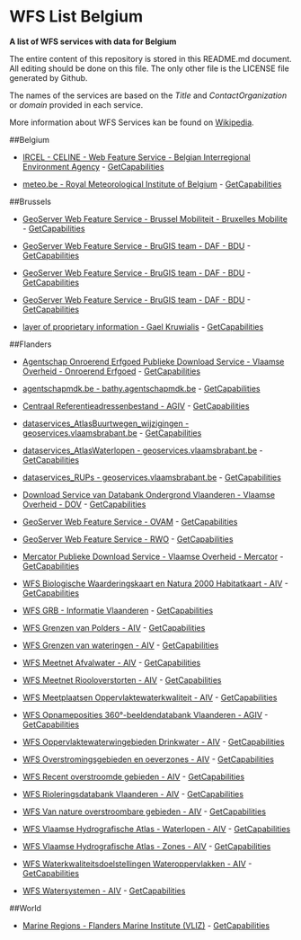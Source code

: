 # WFS List Belgium
**A list of WFS services with data for Belgium**

The entire content of this repository is stored in this README.md document. All editing should be done on this file. The only other file is the LICENSE file generated by Github.

The names of the services are based on the *Title* and *ContactOrganization* or *domain* provided in each service.

More information about WFS Services kan be found on [Wikipedia](https://en.wikipedia.org/wiki/Web_Feature_Service).



##Belgium

* [IRCEL - CELINE - Web Feature Service - Belgian Interregional Environment Agency](http://geo.irceline.be/wfs) - [GetCapabilities](http://geo.irceline.be/wfs?REQUEST=GetCapabilities&SERVICE=WFS)

* [meteo.be - Royal Meteorological Institute of Belgium](http://opendata.meteo.be/service/wfs) - [GetCapabilities](http://opendata.meteo.be/service/wfs?REQUEST=GetCapabilities&SERVICE=WFS)



##Brussels

* [GeoServer Web Feature Service - Brussel Mobiliteit - Bruxelles Mobilite](http://data-mobility.irisnet.be/geoserver/bm_public_space/wfs) - [GetCapabilities](http://data-mobility.irisnet.be/geoserver/bm_public_space/wfs?REQUEST=GetCapabilities&SERVICE=WFS)

* [GeoServer Web Feature Service - BruGIS team - DAF - BDU](http://ws.brugis.irisnet.be/geoserver/INSPIREFR/wfs) - [GetCapabilities](http://ws.brugis.irisnet.be/geoserver/INSPIREFR/wfs?REQUEST=GetCapabilities&SERVICE=WFS)

* [GeoServer Web Feature Service - BruGIS team - DAF - BDU](http://ws.brugis.irisnet.be/geoserver/INSPIRENL/wfs) - [GetCapabilities](http://ws.brugis.irisnet.be/geoserver/INSPIRENL/wfs?REQUEST=GetCapabilities&SERVICE=WFS)

* [GeoServer Web Feature Service - BruGIS team - DAF - BDU](http://ws.brugis.irisnet.be/geoserver/INSPIREEN/wfs) - [GetCapabilities](http://ws.brugis.irisnet.be/geoserver/INSPIREEN/wfs?REQUEST=GetCapabilities&SERVICE=WFS)

* [layer of proprietary information - Gael Kruwialis](http://wfs.ibgebim.be/ibgewfs) - [GetCapabilities](http://wfs.ibgebim.be/ibgewfs?REQUEST=GetCapabilities&SERVICE=WFS)



##Flanders

* [Agentschap Onroerend Erfgoed Publieke Download Service - Vlaamse Overheid - Onroerend Erfgoed](https://geo.onroerenderfgoed.be/geoserver/wfs) - [GetCapabilities](https://geo.onroerenderfgoed.be/geoserver/wfs?REQUEST=GetCapabilities&SERVICE=WFS)

* [agentschapmdk.be - bathy.agentschapmdk.be](http://bathy.agentschapmdk.be/spatialfusionserver/services/ows/wfs/WFS_ENC) - [GetCapabilities](http://bathy.agentschapmdk.be/spatialfusionserver/services/ows/wfs/WFS_ENC?REQUEST=GetCapabilities&SERVICE=WFS)

* [Centraal Referentieadressenbestand - AGIV](http://crab.agiv.be/OGC/Service.svc/) - [GetCapabilities](http://crab.agiv.be/OGC/Service.svc/?REQUEST=GetCapabilities&SERVICE=WFS)

* [dataservices_AtlasBuurtwegen_wijzigingen - geoservices.vlaamsbrabant.be](https://geoservices.vlaamsbrabant.be/AtlasBuurtwegen_wijzigingen/MapServer/WFSServer) - [GetCapabilities](https://geoservices.vlaamsbrabant.be/AtlasBuurtwegen_wijzigingen/MapServer/WFSServer?REQUEST=GetCapabilities&SERVICE=WFS)

* [dataservices_AtlasWaterlopen - geoservices.vlaamsbrabant.be](https://geoservices.vlaamsbrabant.be/AtlasWaterlopen/MapServer/WFSServer) - [GetCapabilities](https://geoservices.vlaamsbrabant.be/AtlasWaterlopen/MapServer/WFSServer?REQUEST=GetCapabilities&SERVICE=WFS)

* [dataservices_RUPs - geoservices.vlaamsbrabant.be](https://geoservices.vlaamsbrabant.be/RUPs/MapServer/WFSServer) - [GetCapabilities](https://geoservices.vlaamsbrabant.be/RUPs/MapServer/WFSServer?REQUEST=GetCapabilities&SERVICE=WFS)

* [Download Service van Databank Ondergrond Vlaanderen - Vlaamse Overheid - DOV](https://www.dov.vlaanderen.be/geoserver/wfs) - [GetCapabilities](https://www.dov.vlaanderen.be/geoserver/wfs?REQUEST=GetCapabilities&SERVICE=WFS)

* [GeoServer Web Feature Service - OVAM](http://services.ovam.be/geoserver/wfs) - [GetCapabilities](http://services.ovam.be/geoserver/wfs?REQUEST=GetCapabilities&SERVICE=WFS)

* [GeoServer Web Feature Service - RWO](https://ro.ruimtevlaanderen.be/drodsi-geoserver/wfs) - [GetCapabilities](https://ro.ruimtevlaanderen.be/drodsi-geoserver/wfs?REQUEST=GetCapabilities&SERVICE=WFS)

* [Mercator Publieke Download Service - Vlaamse Overheid - Mercator](https://www.mercator.vlaanderen.be/raadpleegdienstenmercatorpubliek/wfs) - [GetCapabilities](https://www.mercator.vlaanderen.be/raadpleegdienstenmercatorpubliek/wfs?REQUEST=GetCapabilities&SERVICE=WFS)

* [WFS Biologische Waarderingskaart en Natura 2000 Habitatkaart - AIV](http://geoservices.informatievlaanderen.be/overdrachtdiensten/BWK/wfs) - [GetCapabilities](http://geoservices.informatievlaanderen.be/overdrachtdiensten/BWK/wfs?REQUEST=GetCapabilities&SERVICE=WFS)

* [WFS GRB - Informatie Vlaanderen](http://geoservices.informatievlaanderen.be/overdrachtdiensten/GRB/wfs) - [GetCapabilities](http://geoservices.informatievlaanderen.be/overdrachtdiensten/GRB/wfs?REQUEST=GetCapabilities&SERVICE=WFS)

* [WFS Grenzen van Polders - AIV](http://geoservices.informatievlaanderen.be/overdrachtdiensten/Polders/wfs) - [GetCapabilities](http://geoservices.informatievlaanderen.be/overdrachtdiensten/Polders/wfs?REQUEST=GetCapabilities&SERVICE=WFS)

* [WFS Grenzen van wateringen - AIV](http://geoservices.informatievlaanderen.be/overdrachtdiensten/Wateringen/wfs) - [GetCapabilities](http://geoservices.informatievlaanderen.be/overdrachtdiensten/Wateringen/wfs?REQUEST=GetCapabilities&SERVICE=WFS)

* [WFS Meetnet Afvalwater - AIV](http://geoservices.informatievlaanderen.be/overdrachtdiensten/MeetnetAfvalwater/wfs) - [GetCapabilities](http://geoservices.informatievlaanderen.be/overdrachtdiensten/MeetnetAfvalwater/wfs?REQUEST=GetCapabilities&SERVICE=WFS)

* [WFS Meetnet Riooloverstorten - AIV](http://geoservices.informatievlaanderen.be/overdrachtdiensten/MeetnetRiooloverstorten/wfs) - [GetCapabilities](http://geoservices.informatievlaanderen.be/overdrachtdiensten/MeetnetRiooloverstorten/wfs?REQUEST=GetCapabilities&SERVICE=WFS)

* [WFS Meetplaatsen Oppervlaktewaterkwaliteit - AIV](http://geoservices.informatievlaanderen.be/overdrachtdiensten/MeetplOppervlwaterkwal/wfs) - [GetCapabilities](http://geoservices.informatievlaanderen.be/overdrachtdiensten/MeetplOppervlwaterkwal/wfs?REQUEST=GetCapabilities&SERVICE=WFS)

* [WFS Opnameposities 360°-beeldendatabank Vlaanderen - AGIV](https://viewer.image-v.be/MM_Opnameposities) - [GetCapabilities](https://viewer.image-v.be/MM_Opnameposities?REQUEST=GetCapabilities&SERVICE=WFS)

* [WFS Oppervlaktewaterwingebieden Drinkwater - AIV](http://geoservices.informatievlaanderen.be/overdrachtdiensten/OppwwinDrinkwater/wfs) - [GetCapabilities](http://geoservices.informatievlaanderen.be/overdrachtdiensten/OppwwinDrinkwater/wfs?REQUEST=GetCapabilities&SERVICE=WFS)

* [WFS Overstromingsgebieden en oeverzones - AIV](http://geoservices.informatievlaanderen.be/overdrachtdiensten/OGOZ/wfs) - [GetCapabilities](http://geoservices.informatievlaanderen.be/overdrachtdiensten/OGOZ/wfs?REQUEST=GetCapabilities&SERVICE=WFS)

* [WFS Recent overstroomde gebieden - AIV](http://geoservices.informatievlaanderen.be/overdrachtdiensten/ROG/wfs) - [GetCapabilities](http://geoservices.informatievlaanderen.be/overdrachtdiensten/ROG/wfs?REQUEST=GetCapabilities&SERVICE=WFS)

* [WFS Rioleringsdatabank Vlaanderen - AIV](http://geoservices.informatievlaanderen.be/overdrachtdiensten/Rioleringsdatabank/wfs) - [GetCapabilities](http://geoservices.informatievlaanderen.be/overdrachtdiensten/Rioleringsdatabank/wfs?REQUEST=GetCapabilities&SERVICE=WFS)

* [WFS Van nature overstroombare gebieden - AIV](http://geoservices.informatievlaanderen.be/overdrachtdiensten/NOG/wfs) - [GetCapabilities](http://geoservices.informatievlaanderen.be/overdrachtdiensten/NOG/wfs?REQUEST=GetCapabilities&SERVICE=WFS)

* [WFS Vlaamse Hydrografische Atlas - Waterlopen - AIV](http://geoservices.informatievlaanderen.be/overdrachtdiensten/VHAWaterlopen/wfs) - [GetCapabilities](http://geoservices.informatievlaanderen.be/overdrachtdiensten/VHAWaterlopen/wfs?REQUEST=GetCapabilities&SERVICE=WFS)

* [WFS Vlaamse Hydrografische Atlas - Zones - AIV](http://geoservices.informatievlaanderen.be/overdrachtdiensten/VHAZones/wfs) - [GetCapabilities](http://geoservices.informatievlaanderen.be/overdrachtdiensten/VHAZones/wfs?REQUEST=GetCapabilities&SERVICE=WFS)

* [WFS Waterkwaliteitsdoelstellingen Wateroppervlakken - AIV](http://geoservices.informatievlaanderen.be/overdrachtdiensten/WokwdoelWateropp/wfs) - [GetCapabilities](http://geoservices.informatievlaanderen.be/overdrachtdiensten/WokwdoelWateropp/wfs?REQUEST=GetCapabilities&SERVICE=WFS)

* [WFS Watersystemen - AIV](http://geoservices.informatievlaanderen.be/overdrachtdiensten/Watersystemen/wfs) - [GetCapabilities](http://geoservices.informatievlaanderen.be/overdrachtdiensten/Watersystemen/wfs?REQUEST=GetCapabilities&SERVICE=WFS)



##World

* [Marine Regions - Flanders Marine Institute (VLIZ)](http://geo.vliz.be/geoserver/MarineRegions/wfs) - [GetCapabilities](http://geo.vliz.be/geoserver/MarineRegions/wfs?REQUEST=GetCapabilities&SERVICE=WFS)